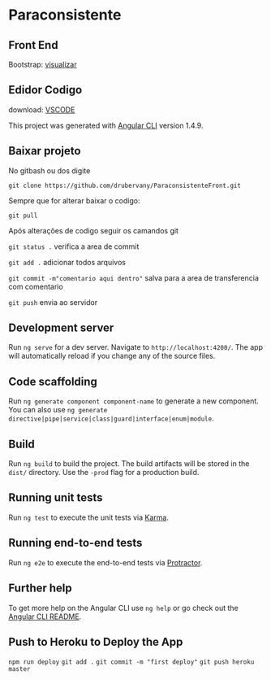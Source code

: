 # Paraconsistente

## Front End

Bootstrap: [visualizar](https://getbootstrap.com)

## Edidor Codigo

download: [VSCODE](https://code.visualstudio.com/docs/?dv=win)

This project was generated with [Angular CLI](https://github.com/angular/angular-cli) version 1.4.9.

## Baixar projeto

No gitbash ou dos digite

`git clone https://github.com/drubervany/ParaconsistenteFront.git`


Sempre que for alterar baixar o codigo:

`git pull`

Após alterações de codigo seguir os camandos git

`git status .` 
verifica a area de commit

`git add .`
adicionar todos arquivos

`git commit -m"comentario aqui dentro"` 
salva para a area de transferencia com comentario

`git push` 
envia ao servidor

## Development server

Run `ng serve` for a dev server. Navigate to `http://localhost:4200/`. The app will automatically reload if you change any of the source files.

## Code scaffolding

Run `ng generate component component-name` to generate a new component. You can also use `ng generate directive|pipe|service|class|guard|interface|enum|module`.

## Build

Run `ng build` to build the project. The build artifacts will be stored in the `dist/` directory. Use the `-prod` flag for a production build.

## Running unit tests

Run `ng test` to execute the unit tests via [Karma](https://karma-runner.github.io).

## Running end-to-end tests

Run `ng e2e` to execute the end-to-end tests via [Protractor](http://www.protractortest.org/).

## Further help

To get more help on the Angular CLI use `ng help` or go check out the [Angular CLI README](https://github.com/angular/angular-cli/blob/master/README.md).

## Push to Heroku to Deploy the App

`npm run deploy`
`git add .`
`git commit -m "first deploy"`
`git push heroku master`
